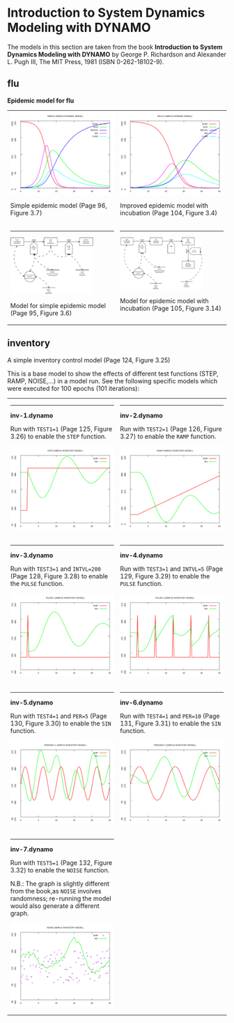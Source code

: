 
Introduction to System Dynamics Modeling with DYNAMO
====================================================

The models in this section are taken from the book
**Introduction to System Dynamics Modeling with DYNAMO** by George P.
Richardson and Alexander L. Pugh III, The MIT Press, 1981 (ISBN
0-262-18102-9).

## flu

**Epidemic model for flu**

<table>
<tr>
<td width="30%" valign="top">
  <img src="plots/flu_(1).svg" alt="flu.dynamo graph (simple)" />
  <p>Simple epidemic model (Page 96, Figure 3.7)</p>
</td>
<td width="30%" valign="top">
  <img src="plots/flu_(2).svg" alt="flu.dynamo graph (delay)" />
  <p>Improved epidemic model with incubation (Page 104, Figure 3.4)</p>
</td>
</tr>
<tr>
<td width="30%" valign="top">
  <hr/>
  <img src="plots/flu-model-1.svg" alt="flu model (simple)" width="80%" />
  <p>Model for simple epidemic model (Page 95, Figure 3.6)</p>
</td>
<td width="30%" valign="top">
  <hr/>
  <img src="plots/flu-model-2.svg" alt="flu model (delay)" width="80%" />
  <p>Model for epidemic model with incubation (Page 105, Figure 3.14)</p>
</td>
</tr>
</table>


## inventory

A simple inventory control model (Page 124, Figure 3.25)

This is a base model to show the effects of different test functions (STEP,
RAMP, NOISE,...) in a model run. See the following specific models which
were executed for 100 epochs (101 iterations):

<table>
<tr>
<td width="30%" valign="top">
<hr/>
<b>inv-1.dynamo</b>

Run with `TEST1=1` (Page 125, Figure 3.26) to enable the `STEP` function.

<p align="center">
  <img src="plots/inventory_(1).svg" alt="inv-1.dynamo graph" />
</p>
</td>
<td width="30%" valign="top">
<hr/>
<b>inv-2.dynamo</b>

Run with `TEST2=1` (Page 126, Figure 3.27) to enable the `RAMP` function.

<p align="center">
  <img src="plots/inventory_(2).svg" alt="inv-2.dynamo graph" />
</p>
</td>
</tr>
<tr>
<td width="30%" valign="top">
<hr/>
<b>inv-3.dynamo</b>

Run with `TEST3=1` and `INTVL=200` (Page 128, Figure 3.28) to enable the `PULSE` function.

<p align="center">
  <img src="plots/inventory_(3).svg" alt="inv-3.dynamo graph" />
</p>
</td>
<td width="30%" valign="top">
<hr/>
<b>inv-4.dynamo</b>

Run with `TEST3=1` and `INTVL=5` (Page 129, Figure 3.29) to enable the `PULSE` function.

<p align="center">
  <img src="plots/inventory_(4).svg" alt="inv-4.dynamo graph" />
</p>
</td>
</tr>
<tr>
<td width="30%" valign="top">
<hr/>
<b>inv-5.dynamo</b>

Run with `TEST4=1` and `PER=5` (Page 130, Figure 3.30) to enable the `SIN` function.

<p align="center">
  <img src="plots/inventory_(5).svg" alt="inv-5.dynamo graph" />
</p>
</td>
<td width="30%" valign="top">
<hr/>
<b>inv-6.dynamo</b>

Run with `TEST4=1` and `PER=10` (Page 131, Figure 3.31) to enable the `SIN` function.

<p align="center">
  <img src="plots/inventory_(6).svg" alt="inv-6.dynamo graph" />
</p>
</td>
</tr>
<tr>
<td width="30%" valign="top">
<hr/>
<b>inv-7.dynamo</b>

Run with `TEST5=1` (Page 132, Figure 3.32) to enable the `NOISE` function.

N.B.: The graph is slightly different from the book,as `NOISE` involves
randomness; re-running the model would also generate a different graph.

<p align="center">
  <img src="plots/inventory_(7).svg" alt="inv-7.dynamo graph" />
</p>
</td>
<td/>
</tr>
</table>
